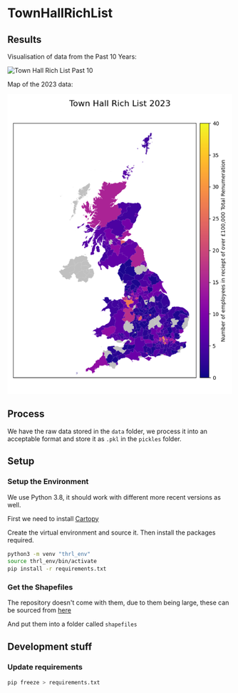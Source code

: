# TownHallRichList

## Results

Visualisation of data from the Past 10 Years:

![Town Hall Rich List Past 10](results/static_version.gif)

Map of the 2023 data:

![Town Hall Rich List 2023](results/thrl_2023.png)

## Process

We have the raw data stored in the ``data`` folder, we process it into an acceptable format and store it as ``.pkl`` in the ``pickles`` folder.

## Setup

### Setup the Environment

We use Python 3.8, it should work with different more recent versions as well.

First we need to install [Cartopy](https://scitools.org.uk/cartopy/docs/latest/installing.html)

Create the virtual environment and source it.
Then install the packages required.

```bash
python3 -m venv "thrl_env"
source thrl_env/bin/activate
pip install -r requirements.txt
```

### Get the Shapefiles

The repository doesn't come with them, due to them being large, these can be sourced from [here](https://geoportal.statistics.gov.uk/datasets/ons::local-authority-districts-may-2022-uk-bfe-v3-1/about)

And put them into a folder called ``shapefiles``

## Development stuff

### Update requirements

```bash
pip freeze > requirements.txt
```
